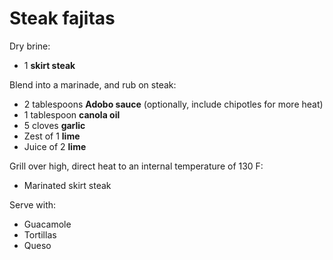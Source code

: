 # Steak fajitas

Dry brine:

- 1 **skirt steak**

Blend into a marinade, and rub on steak:

- 2 tablespoons **Adobo sauce** (optionally, include chipotles for more heat)
- 1 tablespoon **canola oil**
- 5 cloves **garlic**
- Zest of 1 **lime**
- Juice of 2 **lime**

Grill over high, direct heat to an internal temperature of 130 F:

- Marinated skirt steak

Serve with:

- Guacamole
- Tortillas
- Queso
